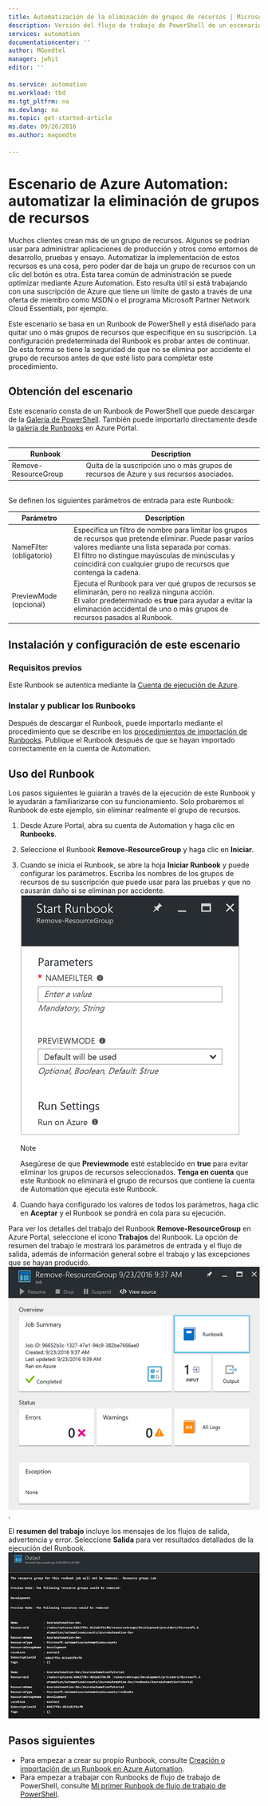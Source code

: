 ```yaml
---
title: Automatización de la eliminación de grupos de recursos | Microsoft Docs
description: Versión del flujo de trabajo de PowerShell de un escenario de Azure Automation, que incluye Runbooks para quitar todos los grupos de recursos de su suscripción.
services: automation
documentationcenter: ''
author: MGoedtel
manager: jwhit
editor: ''

ms.service: automation
ms.workload: tbd
ms.tgt_pltfrm: na
ms.devlang: na
ms.topic: get-started-article
ms.date: 09/26/2016
ms.author: magoedte

---
```

# <a name="azure-automation-scenario---automate-removal-of-resource-groups"></a>Escenario de Azure Automation: automatizar la eliminación de grupos de recursos
Muchos clientes crean más de un grupo de recursos. Algunos se podrían usar para administrar aplicaciones de producción y otros como entornos de desarrollo, pruebas y ensayo. Automatizar la implementación de estos recursos es una cosa, pero poder dar de baja un grupo de recursos con un clic del botón es otra. Esta tarea común de administración se puede optimizar mediante Azure Automation. Esto resulta útil si está trabajando con una suscripción de Azure que tiene un límite de gasto a través de una oferta de miembro como MSDN o el programa Microsoft Partner Network Cloud Essentials, por ejemplo.

Este escenario se basa en un Runbook de PowerShell y está diseñado para quitar uno o más grupos de recursos que especifique en su suscripción. La configuración predeterminada del Runbook es probar antes de continuar. De esta forma se tiene la seguridad de que no se elimina por accidente el grupo de recursos antes de que esté listo para completar este procedimiento.   

## <a name="getting-the-scenario"></a>Obtención del escenario
Este escenario consta de un Runbook de PowerShell que puede descargar de la [Galería de PowerShell](https://www.powershellgallery.com/packages/Remove-ResourceGroup/1.0/DisplayScript). También puede importarlo directamente desde la [galería de Runbooks](automation-runbook-gallery.md) en Azure Portal.<br><br>

| Runbook | Description |
| --- | --- |
| Remove-ResourceGroup |Quita de la suscripción uno o más grupos de recursos de Azure y sus recursos asociados. |

<br>
 Se definen los siguientes parámetros de entrada para este Runbook:

| Parámetro | Description |
| --- | --- |
| NameFilter (obligatorio) |Especifica un filtro de nombre para limitar los grupos de recursos que pretende eliminar. Puede pasar varios valores mediante una lista separada por comas.<br>El filtro no distingue mayúsculas de minúsculas y coincidirá con cualquier grupo de recursos que contenga la cadena. |
| PreviewMode (opcional) |Ejecuta el Runbook para ver qué grupos de recursos se eliminarán, pero no realiza ninguna acción.<br>El valor predeterminado es **true** para ayudar a evitar la eliminación accidental de uno o más grupos de recursos pasados al Runbook. |

## <a name="install-and-configure-this-scenario"></a>Instalación y configuración de este escenario
### <a name="prerequisites"></a>Requisitos previos
Este Runbook se autentica mediante la [Cuenta de ejecución de Azure](automation-sec-configure-azure-runas-account.md).    

### <a name="install-and-publish-the-runbooks"></a>Instalar y publicar los Runbooks
Después de descargar el Runbook, puede importarlo mediante el procedimiento que se describe en los [procedimientos de importación de Runbooks](automation-creating-importing-runbook.md#importing-a-runbook-from-a-file-into-Azure-Automation). Publique el Runbook después de que se hayan importado correctamente en la cuenta de Automation.

## <a name="using-the-runbook"></a>Uso del Runbook
Los pasos siguientes le guiarán a través de la ejecución de este Runbook y le ayudarán a familiarizarse con su funcionamiento. Solo probaremos el Runbook de este ejemplo, sin eliminar realmente el grupo de recursos.  

1. Desde Azure Portal, abra su cuenta de Automation y haga clic en **Runbooks**.
2. Seleccione el Runbook **Remove-ResourceGroup** y haga clic en **Iniciar**.
3. Cuando se inicia el Runbook, se abre la hoja **Iniciar Runbook** y puede configurar los parámetros. Escriba los nombres de los grupos de recursos de su suscripción que puede usar para las pruebas y que no causarán daño si se eliminan por accidente.<br> ![Remove-ResouceGroup parameters](media/automation-scenario-remove-resourcegroup/remove-resourcegroup-input-parameters.png)
   
   > [!NOTE]
   > Asegúrese de que **Previewmode** esté establecido en **true** para evitar eliminar los grupos de recursos seleccionados.  **Tenga en cuenta** que este Runbook no eliminará el grupo de recursos que contiene la cuenta de Automation que ejecuta este Runbook.  
   > 
   > 
4. Cuando haya configurado los valores de todos los parámetros, haga clic en **Aceptar** y el Runbook se pondrá en cola para su ejecución.  

Para ver los detalles del trabajo del Runbook **Remove-ResourceGroup** en Azure Portal, seleccione el icono **Trabajos** del Runbook. La opción de resumen del trabajo le mostrará los parámetros de entrada y el flujo de salida, además de información general sobre el trabajo y las excepciones que se hayan producido.<br> ![Estado del trabajo del Runbook Remove-ResourceGroup](media/automation-scenario-remove-resourcegroup/remove-resourcegroup-runbook-job-status.png).

El **resumen del trabajo** incluye los mensajes de los flujos de salida, advertencia y error. Seleccione **Salida** para ver resultados detallados de la ejecución del Runbook.<br> ![Resultados de la salida del Runbook Remove-ResourceGroup](media/automation-scenario-remove-resourcegroup/remove-resourcegroup-runbook-job-output.png)

## <a name="next-steps"></a>Pasos siguientes
* Para empezar a crear su propio Runbook, consulte [Creación o importación de un Runbook en Azure Automation](automation-creating-importing-runbook.md).
* Para empezar a trabajar con Runbooks de flujo de trabajo de PowerShell, consulte [Mi primer Runbook de flujo de trabajo de PowerShell](automation-first-runbook-textual.md).

<!--HONumber=Oct16_HO2-->


